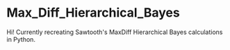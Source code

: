 # Max_Diff_Hierarchical_Bayes

Hi! Currently recreating Sawtooth's MaxDiff Hierarchical Bayes calculations in Python.
